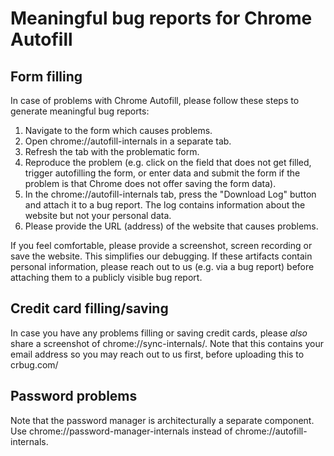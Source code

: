 # Meaningful bug reports for Chrome Autofill

## Form filling

In case of problems with Chrome Autofill, please follow these steps to generate
meaningful bug reports:

1. Navigate to the form which causes problems.
2. Open chrome://autofill-internals in a separate tab.
3. Refresh the tab with the problematic form.
4. Reproduce the problem (e.g. click on the field that does not get filled,
   trigger autofilling the form, or enter data and submit the form if the
   problem is that Chrome does not offer saving the form data).
5. In the chrome://autofill-internals tab, press the "Download Log" button and
   attach it to a bug report. The log contains information about the website
   but not your personal data.
6. Please provide the URL (address) of the website that causes problems.

If you feel comfortable, please provide a screenshot, screen recording or save
the website. This simplifies our debugging. If these artifacts contain personal
information, please reach out to us (e.g. via a bug report) before attaching
them to a publicly visible bug report.

## Credit card filling/saving

In case you have any problems filling or saving credit cards, please *also*
share a screenshot of chrome://sync-internals/. Note that this contains your
email address so you may reach out to us first, before uploading this to
crbug.com/

## Password problems

Note that the password manager is architecturally a separate component. Use
chrome://password-manager-internals instead of chrome://autofill-internals.